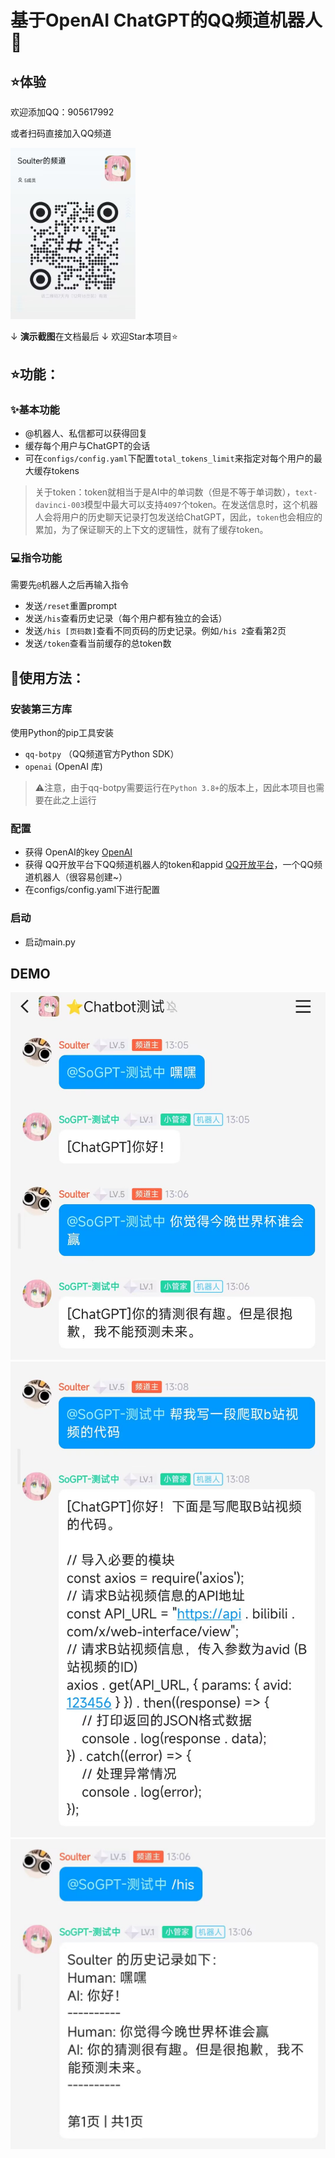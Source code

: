 # 基于OpenAI ChatGPT的QQ频道机器人🤖

## ⭐体验
欢迎添加QQ：905617992

或者扫码直接加入QQ频道

<img src="screenshots/5.jpg" width = "200"/>

↓ **演示截图**在文档最后 ↓
欢迎Star本项目⭐

## ⭐功能：

### ✨基本功能
- @机器人、私信都可以获得回复
- 缓存每个用户与ChatGPT的会话
- 可在`configs/config.yaml`下配置`total_tokens_limit`来指定对每个用户的最大缓存tokens
> 关于token：token就相当于是AI中的单词数（但是不等于单词数），`text-davinci-003`模型中最大可以支持`4097`个token。在发送信息时，这个机器人会将用户的历史聊天记录打包发送给ChatGPT，因此，`token`也会相应的累加，为了保证聊天的上下文的逻辑性，就有了缓存token。
### 💻指令功能
需要先`@`机器人之后再输入指令
- 发送`/reset`重置prompt
- 发送`/his`查看历史记录（每个用户都有独立的会话）
- 发送`/his [页码数]`查看不同页码的历史记录。例如`/his 2`查看第2页
- 发送`/token`查看当前缓存的总token数

## 📰使用方法：

### 安装第三方库

使用Python的pip工具安装
- `qq-botpy` （QQ频道官方Python SDK）
- `openai` (OpenAI 库)

> ⚠注意，由于qq-botpy需要运行在`Python 3.8+`的版本上，因此本项目也需要在此之上运行

### 配置

- 获得 OpenAI的key [OpenAI](https://beta.openai.com/)
- 获得 QQ开放平台下QQ频道机器人的token和appid [QQ开放平台](https://q.qq.com/)，一个QQ频道机器人（很容易创建~）
- 在configs/config.yaml下进行配置

### 启动
- 启动main.py

## DEMO
![1.jpg](screenshots/1.jpg)
![3.jpg](screenshots/3.jpg)
![2.jpg](screenshots/2.jpg)
